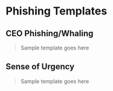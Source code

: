 # Phishing Templates

## CEO Phishing/Whaling 
> Sample template goes here 

## Sense of Urgency
> Sample template goes here 
